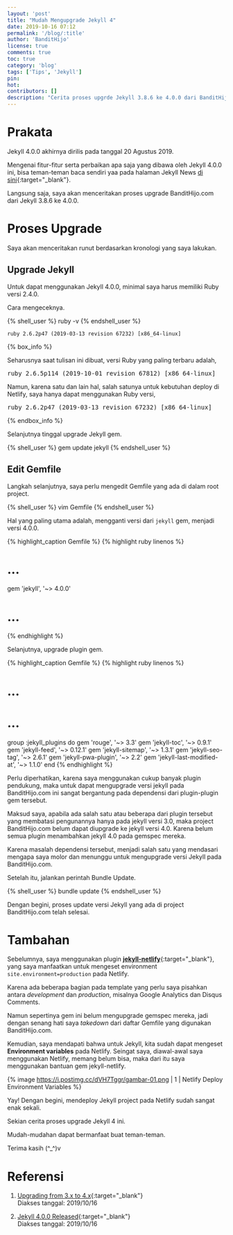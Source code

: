 ```yaml
---
layout: 'post'
title: "Mudah Mengupgrade Jekyll 4"
date: 2019-10-16 07:12
permalink: '/blog/:title'
author: 'BanditHijo'
license: true
comments: true
toc: true
category: 'blog'
tags: ['Tips', 'Jekyll']
pin:
hot:
contributors: []
description: "Cerita proses upgrde Jekyll 3.8.6 ke 4.0.0 dari BanditHijo (R)-Chive."
---
```


<!-- BANNER OF THE POST -->
<!-- <img class="post&#45;body&#45;img" src="{{ site.lazyload.logo_blank_banner }}" data&#45;echo="#" alt="banner"> -->

# Prakata

Jekyll 4.0.0 akhirnya dirilis pada tanggal 20 Agustus 2019.

Mengenai fitur-fitur serta perbaikan apa saja yang dibawa oleh Jekyll 4.0.0 ini, bisa teman-teman baca sendiri yaa pada halaman Jekyll News [di sini](https://jekyllrb.com/news/2019/08/20/jekyll-4-0-0-released/){:target="_blank"}.

Langsung saja, saya akan menceritakan proses upgrade BanditHijo.com dari Jekyll 3.8.6 ke 4.0.0.

# Proses Upgrade

Saya akan menceritakan runut berdasarkan kronologi yang saya lakukan.

## Upgrade Jekyll

Untuk dapat menggunakan Jekyll 4.0.0, minimal saya harus memiliki Ruby versi 2.4.0.

Cara mengeceknya.

{% shell_user %}
ruby -v
{% endshell_user %}

```
ruby 2.6.2p47 (2019-03-13 revision 67232) [x86_64-linux]
```

{% box_info %}
<p>Seharusnya saat tulisan ini dibuat, versi Ruby yang paling terbaru adalah,
<pre>
ruby 2.6.5p114 (2019-10-01 revision 67812) [x86_64-linux]
</pre>
Namun, karena satu dan lain hal, salah satunya untuk kebutuhan deploy di Netlify, saya hanya dapat menggunakan Ruby versi,
<pre>
ruby 2.6.2p47 (2019-03-13 revision 67232) [x86_64-linux]
</pre></p>
{% endbox_info %}

Selanjutnya tinggal upgrade Jekyll gem.

{% shell_user %}
gem update jekyll
{% endshell_user %}

## Edit Gemfile

Langkah selanjutnya, saya perlu mengedit Gemfile yang ada di dalam root project.

{% shell_user %}
vim Gemfile
{% endshell_user %}

Hal yang paling utama adalah, mengganti versi dari `jekyll` gem, menjadi versi 4.0.0.

{% highlight_caption Gemfile %}
{% highlight ruby linenos %}
# ...

gem 'jekyll', '~> 4.0.0'

# ...
{% endhighlight %}

Selanjutnya, upgrade plugin gem.

{% highlight_caption Gemfile %}
{% highlight ruby linenos %}
# ...
# ...

group :jekyll_plugins do
  gem 'rouge',                          '~> 3.3'
  gem 'jekyll-toc',                     '~> 0.9.1'
  gem 'jekyll-feed',                    '~> 0.12.1'
  gem 'jekyll-sitemap',                 '~> 1.3.1'
  gem 'jekyll-seo-tag',                 '~> 2.6.1'
  gem 'jekyll-pwa-plugin',              '~> 2.2'
  gem 'jekyll-last-modified-at',        '~> 1.1.0'
end
{% endhighlight %}

Perlu diperhatikan, karena saya menggunakan cukup banyak plugin pendukung, maka untuk dapat mengupgrade versi jekyll pada BanditHijo.com ini sangat bergantung pada dependensi dari plugin-plugin gem tersebut.

Maksud saya, apabila ada salah satu atau beberapa dari plugin tersebut yang membatasi pengunannya hanya pada jekyll versi 3.0, maka project BanditHijo.com belum dapat diupgrade ke jekyll versi 4.0. Karena belum semua plugin menambahkan jekyll 4.0 pada gemspec mereka.

Karena masalah dependensi tersebut, menjadi salah satu yang mendasari mengapa saya molor dan menunggu untuk mengupgrade versi Jekyll pada BanditHijo.com.

Setelah itu, jalankan perintah Bundle Update.

{% shell_user %}
bundle update
{% endshell_user %}

Dengan begini, proses update versi Jekyll yang ada di project BanditHijo.com telah selesai.

# Tambahan

Sebelumnya, saya menggunakan plugin [**jekyll-netlify**](https://github.com/jayvdb/jekyll-netlify/){:target="_blank"}, yang saya manfaatkan untuk mengeset environment `site.environment=production` pada Netlify.

Karena ada beberapa bagian pada template yang perlu saya pisahkan antara *development* dan *production*, misalnya Google Analytics dan Disqus Comments.

Namun sepertinya gem ini belum mengupgrade gemspec mereka, jadi dengan senang hati saya *takedown* dari daftar Gemfile yang digunakan BanditHijo.com.

Kemudian, saya mendapati bahwa untuk Jekyll, kita sudah dapat mengeset **Environment variables** pada Netlify. Seingat saya, diawal-awal saya menggunakan Netlify, memang belum bisa, maka dari itu saya menggunakan bantuan gem jekyll-netlify.

{% image https://i.postimg.cc/dVH7Tggr/gambar-01.png | 1 | Netlify Deploy Environment Variables %}

Yay! Dengan begini, mendeploy Jekyll project pada Netlify sudah sangat enak sekali.

Sekian cerita proses upgrade Jekyll 4 ini.

Mudah-mudahan dapat bermanfaat buat teman-teman.

Terima kasih (^_^)v



# Referensi

1. [Upgrading from 3.x to 4.x](https://jekyllrb.com/docs/upgrading/3-to-4/){:target="_blank"}
<br>Diakses tanggal: 2019/10/16

2. [Jekyll 4.0.0 Released](https://jekyllrb.com/news/2019/08/20/jekyll-4-0-0-released/){:target="_blank"}
<br>Diakses tanggal: 2019/10/16

